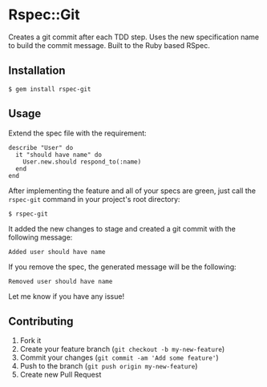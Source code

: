 # Rspec::Git

Creates a git commit after each TDD step. Uses the new specification name to build the commit message. Built to the Ruby based RSpec.

## Installation

    $ gem install rspec-git

## Usage

Extend the spec file with the requirement:

    describe "User" do
      it "should have name" do
        User.new.should respond_to(:name)
      end
    end

After implementing the feature and all of your specs are green, just call the <code>rspec-git</code> command in your project's root directory:

    $ rspec-git

It added the new changes to stage and created a git commit with the following message:

    Added user should have name

If you remove the spec, the generated message will be the following:

    Removed user should have name

Let me know if you have any issue!

## Contributing

1. Fork it
2. Create your feature branch (`git checkout -b my-new-feature`)
3. Commit your changes (`git commit -am 'Add some feature'`)
4. Push to the branch (`git push origin my-new-feature`)
5. Create new Pull Request
